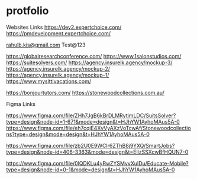 # protfolio

Websites Links
https://dev2.expertchoice.com/
https://pmdevelopment.expertchoice.com/

rahulb.kis@gmail.com
Test@123

https://globalresearchconference.com/
https://www.1salonstudios.com/
https://suitesolvers.com/
https://agency.insurelk.agency/mockup-3/
https://agency.insurelk.agency/mockup-2/
https://agency.insurelk.agency/mockup-1/
https://www.mysittivacations.com/

https://bonjourtutors.com/
https://stonewoodcollections.com.au/

Figma Links

https://www.figma.com/file/ZHh7JgB6kBrDLMRytimLDC/SuitsSolver?type=design&node-id=1-671&mode=design&t=HJhYW1AyhoMAus5A-0
https://www.figma.com/file/eh7cqjE4XvVyAXzVoTcwAf/Stonewoodcollections?type=design&mode=design&t=HJhYW1AyhoMAus5A-0

https://www.figma.com/file/zb2U0E9WClr6ZThB8j9YXQ/SmartJobs?type=design&node-id=406-3363&mode=design&t=EllzSSXcwBfHQUN7-0

https://www.figma.com/file/0lQDKLu4yRwZYSMvvXuIDu/Educate-Mobile?type=design&node-id=0-1&mode=design&t=HJhYW1AyhoMAus5A-0
